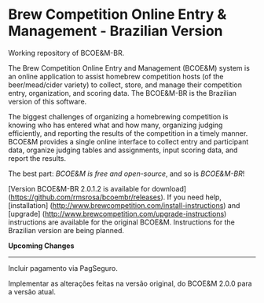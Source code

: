 # Brew Competition Online Entry & Management - Brazilian Version
Working repository of BCOE&M-BR. 

The Brew Competition Online Entry and Management (BCOE&M) system is an online application to assist homebrew competition hosts (of the beer/mead/cider variety) to collect, store, and manage their competition entry, organization, and scoring data. The BCOE&M-BR is the Brazilian version of this software.

The biggest challenges of organizing a homebrewing competition is knowing who has entered what and how many, organizing judging efficiently, and reporting the results of the competition in a timely manner. BCOE&M provides a single online interface to collect entry and participant data, organize judging tables and assignments, input scoring data, and report the results.

The best part: *BCOE&M is free and open-source*, and so is *BCOE&M-BR*!

[Version BCOE&M-BR 2.0.1.2 is available for download] (https://github.com/rmsrosa/bcoembr/releases). If you need help, [installation] (http://www.brewcompetition.com/install-instructions) and [upgrade] (http://www.brewcompetition.com/upgrade-instructions) instructions are available for the original BCOE&M. Instructions for the Brazilian version are being planned.

**Upcoming Changes**
**********************************************************************
Incluir pagamento via PagSeguro.

Implementar as alterações feitas na versão original, do BCOE&M 2.0.0 para a versão atual.
